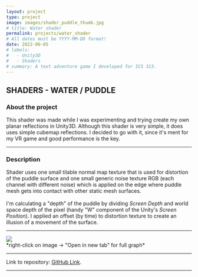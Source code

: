 ```yaml
---
layout: project
type: project
image: images/shader_puddle_thumb.jpg
# title: Water shader
permalink: projects/water_shader
# All dates must be YYYY-MM-DD format!
date: 2022-06-05
# labels:
#   - Unity3D
#   - Shaders
# summary: A text adventure game I developed for ICS 313.
---
```


<div class="ui embed" data-source="vimeo" data-id="756645664" ></div>

## SHADERS - WATER / PUDDLE

### About the project
This shader was made while I was experimenting and trying create my own planar reflections in Unity3D. Although this shader is very simple, it does uses simple cubemap reflections. I decided to go with it, since it's ment for my VR game and good performance is the key.

***

### Description
Shader uses one small tilable normal map texture that is used for distortion of the puddle surface and one small generic noise texture RGB (each channel with different noise) which is applied on the edge where puddle mesh gets into contact with other static mesh surfaces.<br><br>
I'm calculating a "depth" of the puddle by dividing *Screen Depth* and world space depth of the pixel (handy "W" component of the Unity's *Screen Position*). I applied an offset (by time) to distortion texture to create an illusion of a movement of the surface.

***

<div class="ui huge rounded image">
  <img class="ui image" src="{{ site.baseurl }}/images/shader_puddle_graph.jpg">
</div>
  *right-click on image -> "Open in new tab" for full graph*

***

Link to repository: [GitHub Link](http://www.asdasdsadas.com).

***